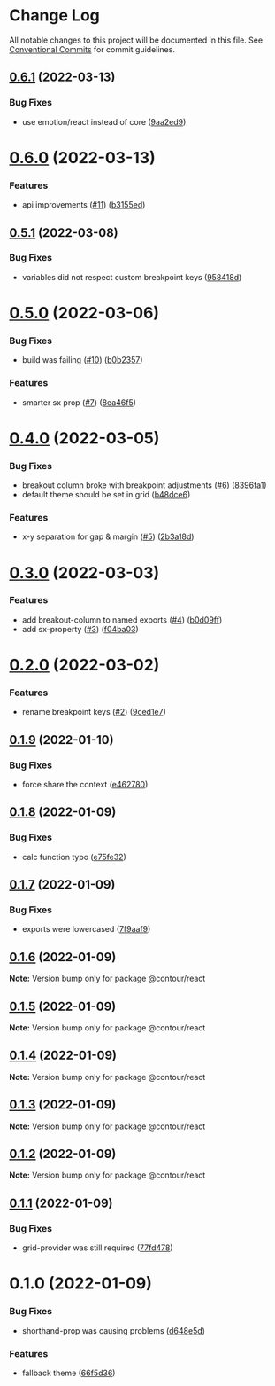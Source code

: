 # Change Log

All notable changes to this project will be documented in this file.
See [Conventional Commits](https://conventionalcommits.org) for commit guidelines.

## [0.6.1](https://github.com/pixelass/contour/compare/v0.6.0...v0.6.1) (2022-03-13)


### Bug Fixes

* use emotion/react instead of core ([9aa2ed9](https://github.com/pixelass/contour/commit/9aa2ed96c8d043c12590355069e539f65a1c2608))





# [0.6.0](https://github.com/pixelass/contour/compare/v0.5.1...v0.6.0) (2022-03-13)


### Features

* api improvements ([#11](https://github.com/pixelass/contour/issues/11)) ([b3155ed](https://github.com/pixelass/contour/commit/b3155edccb3c86b56fa31f87f1c70ab03f15352f))





## [0.5.1](https://github.com/pixelass/contour/compare/v0.5.0...v0.5.1) (2022-03-08)

### Bug Fixes

- variables did not respect custom breakpoint keys ([958418d](https://github.com/pixelass/contour/commit/958418d9d86fe09a529b98a070f2c58931c5bf45))

# [0.5.0](https://github.com/pixelass/contour/compare/v0.4.0...v0.5.0) (2022-03-06)

### Bug Fixes

- build was failing ([#10](https://github.com/pixelass/contour/issues/10)) ([b0b2357](https://github.com/pixelass/contour/commit/b0b235746650074a840ee8ab5cc46c11a1a11d03))

### Features

- smarter sx prop ([#7](https://github.com/pixelass/contour/issues/7)) ([8ea46f5](https://github.com/pixelass/contour/commit/8ea46f5a7b4d8856030372d1bda4b2ec355db15d))

# [0.4.0](https://github.com/pixelass/contour/compare/v0.3.0...v0.4.0) (2022-03-05)

### Bug Fixes

- breakout column broke with breakpoint adjustments ([#6](https://github.com/pixelass/contour/issues/6)) ([8396fa1](https://github.com/pixelass/contour/commit/8396fa1d0e29bad8937d1e0878a96c39fe932d6f))
- default theme should be set in grid ([b48dce6](https://github.com/pixelass/contour/commit/b48dce6f9ff23f7b13863316ea0b4c3186dd6125))

### Features

- x-y separation for gap & margin ([#5](https://github.com/pixelass/contour/issues/5)) ([2b3a18d](https://github.com/pixelass/contour/commit/2b3a18deb7c8c54141e48af15ec704bfb0e6d437))

# [0.3.0](https://github.com/pixelass/contour/compare/v0.2.0...v0.3.0) (2022-03-03)

### Features

- add breakout-column to named exports ([#4](https://github.com/pixelass/contour/issues/4)) ([b0d09ff](https://github.com/pixelass/contour/commit/b0d09ffc8337aacbbd4f60f9c0a362830da01554))
- add sx-property ([#3](https://github.com/pixelass/contour/issues/3)) ([f04ba03](https://github.com/pixelass/contour/commit/f04ba030956424dd906fd080d937db963ad757dd))

# [0.2.0](https://github.com/pixelass/contour/compare/v0.1.9...v0.2.0) (2022-03-02)

### Features

- rename breakpoint keys ([#2](https://github.com/pixelass/contour/issues/2)) ([9ced1e7](https://github.com/pixelass/contour/commit/9ced1e7e88042ec05264a15ea7beb1d30dacc7bc))

## [0.1.9](https://github.com/pixelass/contour/compare/v0.1.8...v0.1.9) (2022-01-10)

### Bug Fixes

- force share the context ([e462780](https://github.com/pixelass/contour/commit/e4627803fcecaa96163276be637d5248d553d330))

## [0.1.8](https://github.com/pixelass/contour/compare/v0.1.7...v0.1.8) (2022-01-09)

### Bug Fixes

- calc function typo ([e75fe32](https://github.com/pixelass/contour/commit/e75fe32fa0989fcdbf79a93627e7366ad2e040f0))

## [0.1.7](https://github.com/pixelass/contour/compare/v0.1.6...v0.1.7) (2022-01-09)

### Bug Fixes

- exports were lowercased ([7f9aaf9](https://github.com/pixelass/contour/commit/7f9aaf931ed3a75afcfb52ac475c4cafe33ed14d))

## [0.1.6](https://github.com/pixelass/contour/compare/v0.1.5...v0.1.6) (2022-01-09)

**Note:** Version bump only for package @contour/react

## [0.1.5](https://github.com/pixelass/contour/compare/v0.1.4...v0.1.5) (2022-01-09)

**Note:** Version bump only for package @contour/react

## [0.1.4](https://github.com/pixelass/contour/compare/v0.1.3...v0.1.4) (2022-01-09)

**Note:** Version bump only for package @contour/react

## [0.1.3](https://github.com/pixelass/contour/compare/v0.1.2...v0.1.3) (2022-01-09)

**Note:** Version bump only for package @contour/react

## [0.1.2](https://github.com/pixelass/contour/compare/v0.1.1...v0.1.2) (2022-01-09)

**Note:** Version bump only for package @contour/react

## [0.1.1](https://github.com/pixelass/contour/compare/v0.1.0...v0.1.1) (2022-01-09)

### Bug Fixes

- grid-provider was still required ([77fd478](https://github.com/pixelass/contour/commit/77fd478daf31e99c1e1bcefe03e9c3e41b3c2f06))

# 0.1.0 (2022-01-09)

### Bug Fixes

- shorthand-prop was causing problems ([d648e5d](https://github.com/pixelass/contour/commit/d648e5df910d0bc38e7b1ceda5649744880a60bd))

### Features

- fallback theme ([66f5d36](https://github.com/pixelass/contour/commit/66f5d367a0484f7f62c66360d6bfc989f338e937))
